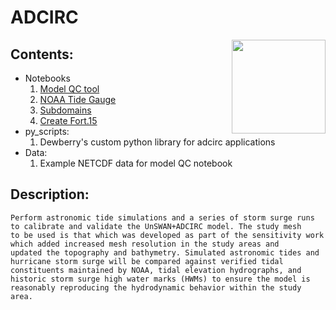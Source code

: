# ADCIRC
<img style="float:right;" src="https://github.com/tmiesse/adcirc_prod/blob/master/extra/figures/DewberryLogo_RGB.png" width=150px>


## Contents:
- Notebooks
    1. [Model QC tool](https://github.com/tmiesse/adcirc_prod/blob/master/notebooks/ModelQC__v2.ipynb)
    2. [NOAA Tide Gauge](https://github.com/tmiesse/adcirc_prod/blob/master/notebooks/noaa_tide.ipynb)
    3. [Subdomains](https://github.com/tmiesse/adcirc_prod/blob/master/notebooks/subdomain.ipynb)
    4. [Create Fort.15](https://github.com/tmiesse/adcirc_prod/blob/master/notebooks/create_fort15.ipynb)
- py_scripts:
    1. Dewberry's custom python library for adcirc applications
- Data:
    1. Example NETCDF data for model QC notebook

## Description:
    Perform astronomic tide simulations and a series of storm surge runs to calibrate and validate the UnSWAN+ADCIRC model. The study mesh
    to be used is that which was developed as part of the sensitivity work which added increased mesh resolution in the study areas and
    updated the topography and bathymetry. Simulated astronomic tides and hurricane storm surge will be compared against verified tidal
    constituents maintained by NOAA, tidal elevation hydrographs, and historic storm surge high water marks (HWMs) to ensure the model is
    reasonably reproducing the hydrodynamic behavior within the study area.












